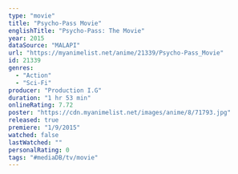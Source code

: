 ```yaml
---
type: "movie"
title: "Psycho-Pass Movie"
englishTitle: "Psycho-Pass: The Movie"
year: 2015
dataSource: "MALAPI"
url: "https://myanimelist.net/anime/21339/Psycho-Pass_Movie"
id: 21339
genres: 
  - "Action"
  - "Sci-Fi"
producer: "Production I.G"
duration: "1 hr 53 min"
onlineRating: 7.72
poster: "https://cdn.myanimelist.net/images/anime/8/71793.jpg"
released: true
premiere: "1/9/2015"
watched: false
lastWatched: ""
personalRating: 0
tags: "#mediaDB/tv/movie"
---
```

